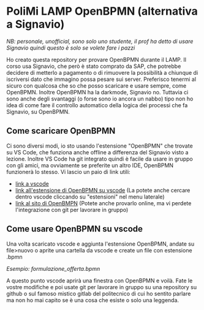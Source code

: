# PoliMi LAMP OpenBPMN (alternativa a Signavio)
_NB: personale, unofficial, sono solo uno studente, il prof ha detto di usare Signavio quindi questo è solo se volete fare i pazzi_

Ho creato questa repository per provare OpenBPMN durante il LAMP. Il corso usa Signavio, che però è stato comprato da SAP, che potrebbe decidere di metterlo a pagamento o di rimuovere la possibilità a chiunque di iscriversi dato che immagino possa pesare sui server. Preferisco tenermi al sicuro con qualcosa che so che posso scaricare e usare sempre, come OpenBPMN. Inoltre OpenBPMN ha la darkmode, Signavio no. Tuttavia ci sono anche degli svantaggi (o forse sono io ancora un nabbo) tipo non ho idea di come fare il controllo automatico della logica dei processi che fa Signavio, su OpenBPMN.
## Come scaricare OpenBPMN
Ci sono diversi modi, io sto usando l'estensione "OpenBPMN" che trovate su VS Code, che funziona anche offline a differenza del Signavio visto a lezione. Inoltre VS Code ha git integrato quindi è facile da usare in gruppo con gli amici, ma ovviamente se preferite un altro IDE, OpenBPMN funzionerà lo stesso. Vi lascio un paio di link utili:
- [link a vscode](https://code.visualstudio.com/)
- [link all'estensione di OpenBPMN su vscode](https://marketplace.visualstudio.com/items?itemName=open-bpmn.open-bpmn-vscode-extension) (La potete anche cercare dentro vscode cliccando su "estensioni" nel menu laterale)
- [link al sito di OpenBMPN](https://www.open-bpmn.org/index.html) (Potete anche provarlo online, ma vi perdete l'integrazione con git per lavorare in gruppo)
## Come usare OpenBPMN su vscode
Una volta scaricato vscode e aggiunta l'estensione OpenBPMN, andate su file>nuovo o aprite una cartella da vscode e create un file con estensione .bpmn

_Esempio: formulazione_offerta.bpmn_

A questo punto vscode aprirà una finestra con OpenBPMN e voilà. Fate le vostre modifiche e poi usate git per lavorare in gruppo su una repository su github o sul famoso mistico gitlab del politecnico di cui ho sentito parlare ma non ho mai capito se è una cosa che esiste o solo una leggenda.
